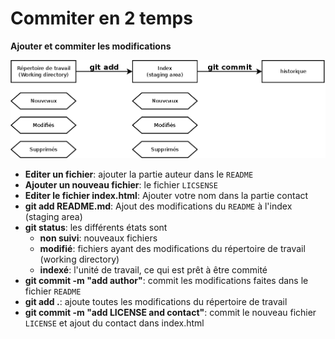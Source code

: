 # Commiter en 2 temps

__Ajouter et commiter les modifications__


![Commit en 2 temps](images/000_commit.png)

* **Editer un fichier**: ajouter la partie auteur dans le `README`
* **Ajouter un nouveau fichier**: le fichier `LICSENSE`
* **Editer le fichier index.html**: Ajouter votre nom dans la partie contact
* **git add README.md**: Ajout des modifications du `README` à l'index
  (staging area)
* **git status**: les différents états sont
    * **non suivi**: nouveaux fichiers
    * **modifié**: fichiers ayant des modifications du répertoire de travail
      (working directory)
    * **indexé**: l'unité de travail, ce qui est prêt à être commité
* **git commit -m "add author"**: commit les modifications faites dans le fichier
  `README`
* **git add .**: ajoute toutes les modifications du répertoire de travail
* **git commit -m "add LICENSE and contact"**: commit le nouveau fichier
  `LICENSE` et ajout du contact dans index.html

